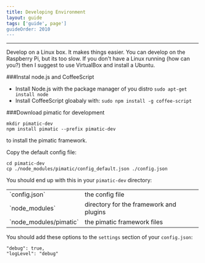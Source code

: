 ```yaml
---
title: Developing Environment
layout: guide
tags: ['guide', page']
guideOrder: 2010
---
```

-----------------------

Develop on a Linux box. It makes things easier. You can develop on the Raspberry Pi, but its too 
slow. If you don't have a Linux running (how can you?) then I suggest to use VirtualBox and 
install a Ubuntu.

###Instal node.js and CoffeeScript
* Install Node.js with the package manager of you distro `sudo apt-get install node` 
* Install CoffeeScript gloabaly with: `sudo npm install -g coffee-script`

###Download pimatic for development

    mkdir pimatic-dev
    npm install pimatic --prefix pimatic-dev

to install the pimatic framework.

Copy the default config file:

    cd pimatic-dev
    cp ./node_modules/pimatic/config_default.json ./config.json

You should end up with this in your `pimatic-dev` directory:

<table class="table file-listing">
<tr><td>`config.json`</td>				       <td>the config file</td></tr>
<tr><td>`node_modules`</td>				       <td>directory for the framework and plugins</td></tr>
<tr><td>`node_modules/pimatic`</td>			   <td>the pimatic framework files</td></tr>
</table>

You should add these options to the `settings` section of your `config.json`:

    "debug": true,
    "logLevel": "debug"

